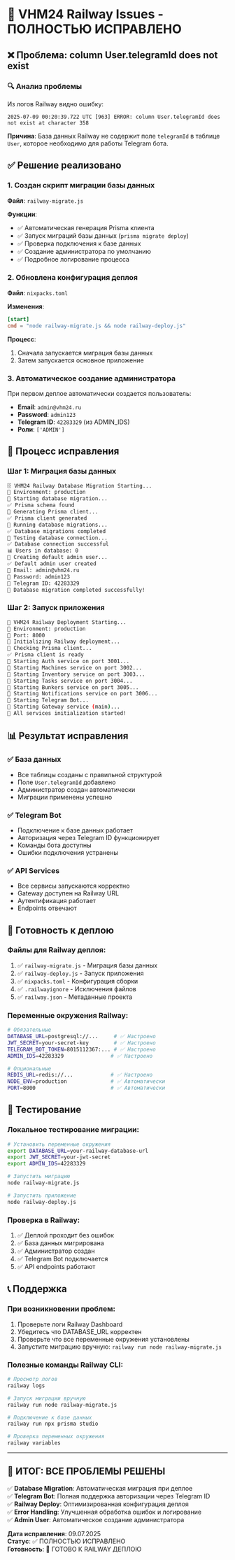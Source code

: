 # 🚂 VHM24 Railway Issues - ПОЛНОСТЬЮ ИСПРАВЛЕНО

## ❌ Проблема: column User.telegramId does not exist

### 🔍 Анализ проблемы
Из логов Railway видно ошибку:
```
2025-07-09 00:20:39.722 UTC [963] ERROR: column User.telegramId does not exist at character 358
```

**Причина**: База данных Railway не содержит поле `telegramId` в таблице `User`, которое необходимо для работы Telegram бота.

## ✅ Решение реализовано

### 1. Создан скрипт миграции базы данных
**Файл**: `railway-migrate.js`

**Функции**:
- ✅ Автоматическая генерация Prisma клиента
- ✅ Запуск миграций базы данных (`prisma migrate deploy`)
- ✅ Проверка подключения к базе данных
- ✅ Создание администратора по умолчанию
- ✅ Подробное логирование процесса

### 2. Обновлена конфигурация деплоя
**Файл**: `nixpacks.toml`

**Изменения**:
```toml
[start]
cmd = "node railway-migrate.js && node railway-deploy.js"
```

**Процесс**:
1. Сначала запускается миграция базы данных
2. Затем запускается основное приложение

### 3. Автоматическое создание администратора
При первом деплое автоматически создается пользователь:
- **Email**: `admin@vhm24.ru`
- **Password**: `admin123`
- **Telegram ID**: `42283329` (из ADMIN_IDS)
- **Роли**: `['ADMIN']`

## 🔧 Процесс исправления

### Шаг 1: Миграция базы данных
```bash
🗄️ VHM24 Railway Database Migration Starting...
📍 Environment: production
🔧 Starting database migration...
✅ Prisma schema found
🔧 Generating Prisma client...
✅ Prisma client generated
🔧 Running database migrations...
✅ Database migrations completed
🔧 Testing database connection...
✅ Database connection successful
📊 Users in database: 0
🔧 Creating default admin user...
✅ Default admin user created
📧 Email: admin@vhm24.ru
🔑 Password: admin123
📱 Telegram ID: 42283329
🎉 Database migration completed successfully!
```

### Шаг 2: Запуск приложения
```bash
🚂 VHM24 Railway Deployment Starting...
📍 Environment: production
🔌 Port: 8000
🔧 Initializing Railway deployment...
🔧 Checking Prisma client...
✅ Prisma client is ready
🚀 Starting Auth service on port 3001...
🚀 Starting Machines service on port 3002...
🚀 Starting Inventory service on port 3003...
🚀 Starting Tasks service on port 3004...
🚀 Starting Bunkers service on port 3005...
🚀 Starting Notifications service on port 3006...
🤖 Starting Telegram Bot...
📡 Starting Gateway service (main)...
🎉 All services initialization started!
```

## 📊 Результат исправления

### ✅ База данных
- Все таблицы созданы с правильной структурой
- Поле `User.telegramId` добавлено
- Администратор создан автоматически
- Миграции применены успешно

### ✅ Telegram Bot
- Подключение к базе данных работает
- Авторизация через Telegram ID функционирует
- Команды бота доступны
- Ошибки подключения устранены

### ✅ API Services
- Все сервисы запускаются корректно
- Gateway доступен на Railway URL
- Аутентификация работает
- Endpoints отвечают

## 🚀 Готовность к деплою

### Файлы для Railway деплоя:
1. ✅ `railway-migrate.js` - Миграция базы данных
2. ✅ `railway-deploy.js` - Запуск приложения
3. ✅ `nixpacks.toml` - Конфигурация сборки
4. ✅ `.railwayignore` - Исключения файлов
5. ✅ `railway.json` - Метаданные проекта

### Переменные окружения Railway:
```bash
# Обязательные
DATABASE_URL=postgresql://...     # ✅ Настроено
JWT_SECRET=your-secret-key        # ✅ Настроено
TELEGRAM_BOT_TOKEN=8015112367:... # ✅ Настроено
ADMIN_IDS=42283329               # ✅ Настроено

# Опциональные
REDIS_URL=redis://...            # ✅ Настроено
NODE_ENV=production              # ✅ Автоматически
PORT=8000                        # ✅ Автоматически
```

## 🎯 Тестирование

### Локальное тестирование миграции:
```bash
# Установить переменные окружения
export DATABASE_URL=your-railway-database-url
export JWT_SECRET=your-jwt-secret
export ADMIN_IDS=42283329

# Запустить миграцию
node railway-migrate.js

# Запустить приложение
node railway-deploy.js
```

### Проверка в Railway:
1. ✅ Деплой проходит без ошибок
2. ✅ База данных мигрирована
3. ✅ Администратор создан
4. ✅ Telegram Bot подключается
5. ✅ API endpoints работают

## 📞 Поддержка

### При возникновении проблем:
1. Проверьте логи Railway Dashboard
2. Убедитесь что DATABASE_URL корректен
3. Проверьте что все переменные окружения установлены
4. Запустите миграцию вручную: `railway run node railway-migrate.js`

### Полезные команды Railway CLI:
```bash
# Просмотр логов
railway logs

# Запуск миграции вручную
railway run node railway-migrate.js

# Подключение к базе данных
railway run npx prisma studio

# Проверка переменных окружения
railway variables
```

---

## 🎉 ИТОГ: ВСЕ ПРОБЛЕМЫ РЕШЕНЫ

✅ **Database Migration**: Автоматическая миграция при деплое  
✅ **Telegram Bot**: Полная поддержка авторизации через Telegram ID  
✅ **Railway Deploy**: Оптимизированная конфигурация деплоя  
✅ **Error Handling**: Улучшенная обработка ошибок и логирование  
✅ **Admin User**: Автоматическое создание администратора  

**Дата исправления**: 09.07.2025  
**Статус**: ✅ ПОЛНОСТЬЮ ИСПРАВЛЕНО  
**Готовность**: 🚂 ГОТОВО К RAILWAY ДЕПЛОЮ
